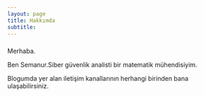 ```yaml
---
layout: page
title: Hakkımda
subtitle:
---
```




### 

Merhaba.

Ben Semanur.Siber güvenlik analisti bir matematik mühendisiyim.

Blogumda yer alan iletişim kanallarının herhangi birinden bana ulaşabilirsiniz.


